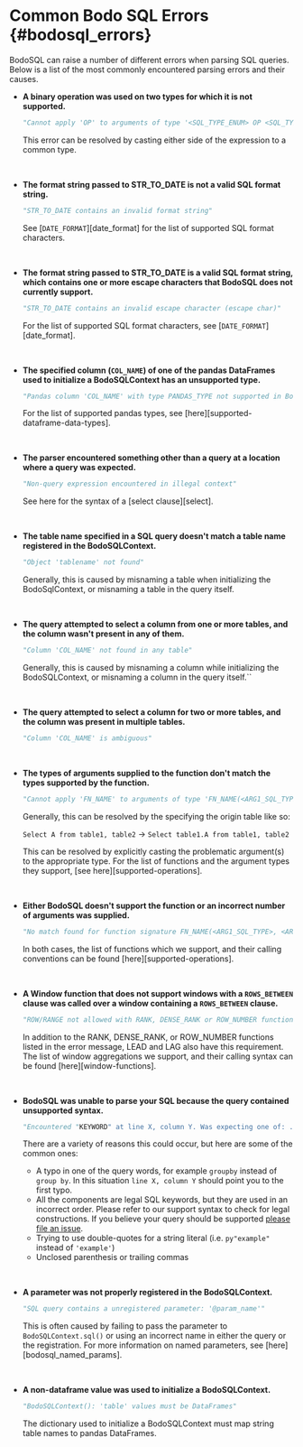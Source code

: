 Common Bodo SQL Errors  {#bodosql_errors}
======================= 

BodoSQL can raise a number of different errors when parsing SQL queries. Below is a list of the most commonly encountered parsing errors and their causes.


-  **A binary operation was used on two types for which it is not supported.** 

    ```py
    "Cannot apply 'OP' to arguments of type '<SQL_TYPE_ENUM> OP <SQL_TYPE_ENUM>'"
    ```
    
    This error can be resolved by casting either side of the expression to a common type.

<br>

-  **The format string passed to STR_TO_DATE is not a valid SQL format string.**

    ```py
    "STR_TO_DATE contains an invalid format string"
    ```

    See [`DATE_FORMAT`][date_format] for the list of supported SQL format characters.


<br>

-  **The format string passed to STR_TO_DATE is a valid SQL format string, which contains one or more escape
    characters that BodoSQL does not currently support.**

    ```py
    "STR_TO_DATE contains an invalid escape character (escape char)"
    ```

     For the list of supported SQL format characters, see [`DATE_FORMAT`][date_format].

<br>

-  **The specified column (`COL_NAME`) of one of the pandas DataFrames used to initialize a BodoSQLContext has an unsupported type.**
    

    ```py
    "Pandas column 'COL_NAME' with type PANDAS_TYPE not supported in BodoSQL."
    ```

    For the list of supported pandas types,
    see [here][supported-dataframe-data-types].

<br>

-  **The parser encountered something other than a query at a location where a query was expected.** 
     
     
    ```py
    "Non-query expression encountered in illegal context"
    ```

    See here for the syntax of a [select clause][select].

<br>

-  **The table name specified in a SQL query doesn't match a table name registered in the BodoSQLContext.** 
    
    
    ```py
    "Object 'tablename' not found"
    ```

    Generally, this is caused by misnaming a table when initializing the BodoSqlContext, or misnaming a table in the query itself.

<br>

-  **The query attempted to select a column from one or more tables, and the column wasn't present in any of them.**


    ```py
    "Column 'COL_NAME' not found in any table"
    ```

     Generally, this is caused by misnaming a column while initializing the BodoSQLContext, or misnaming a column in the query itself.``

<br>

-  **The query attempted to select a column for two or more tables, and the column was present in multiple tables.**

     
    ```py
    "Column 'COL_NAME' is ambiguous"
    ```
  
<br>

-  **The types of arguments supplied to the function don't match the types supported by the function.** 
     
     
    ```py
    "Cannot apply 'FN_NAME' to arguments of type 'FN_NAME(<ARG1_SQL_TYPE>, <ARG2_SQL_TYPE>, ...)'. Supported form(s): 'FN_NAME(<ARG1_SQL_TYPE>, <ARG2_SQL_TYPE>, ...)'"
    ```

    Generally, this can be resolved by the specifying the origin table like so:

    ``Select A from table1, table2`` → ``Select table1.A from table1, table2``

    This can be resolved by explicitly casting the problematic argument(s) to the appropriate type.
    For the list of functions and the argument types they support, [see here][supported-operations].

<br>

-  **Either BodoSQL doesn't support the function or an incorrect number of arguments was supplied.**
     
     
    ```py
    "No match found for function signature FN_NAME(<ARG1_SQL_TYPE>, <ARG2_SQL_TYPE>, ...)"
    ```

    In both cases, the list of functions which we support, and their calling conventions can be found [here][supported-operations].

<br>

- **A Window function that does not support windows with a `ROWS_BETWEEN` clause was called over a window containing a `ROWS_BETWEEN` clause.**
    
   
    ```py
    "ROW/RANGE not allowed with RANK, DENSE_RANK or ROW_NUMBER functions"
    ```

     In addition to the RANK, DENSE_RANK, or ROW_NUMBER functions listed in the error message, LEAD and LAG also have this requirement.
    The list of window aggregations we support, and their calling syntax can be found [here][window-functions].

<br>

-  **BodoSQL was unable to parse your SQL because the query contained unsupported syntax.**
    
    
    ```py
    "Encountered "KEYWORD" at line X, column Y. Was expecting one of: ..."
    ```

     There are a variety of reasons this could occur, but here are some of the common ones:
    
    * A typo in one of the query words, for example ``groupby`` instead of ``group by``. In this situation ``line X, column Y`` should point you to the first typo.
    * All the components are legal SQL keywords, but they are used in an incorrect order. Please refer to our support syntax to check for legal constructions. If you believe your query should be supported [please file an issue](https://github.com/Bodo-inc/Feedback).
    * Trying to use double-quotes for a string literal (i.e. ```py"example"
    ``` instead of ``'example'``)
    * Unclosed parenthesis or trailing commas

<br>

-  **A parameter was not properly registered in the BodoSQLContext.**

     
    ```py
    "SQL query contains a unregistered parameter: '@param_name'"
    ```

    This is often caused by failing to pass the parameter to `BodoSQLContext.sql()` or using an incorrect name in either the query or the registration. For more information on named parameters, see [here][bodosql_named_params].

<br>

- **A non-dataframe value was used to initialize a BodoSQLContext.**


    ```py
    "BodoSQLContext(): 'table' values must be DataFrames"
    ```

    The dictionary used to initialize a BodoSQLContext must map string table names to pandas DataFrames.

